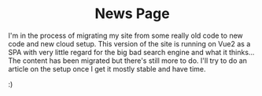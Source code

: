<div style="text-align: center;">

# News Page
</div>

I'm in the process of migrating my site from some really old code to new code and new cloud setup. This version of the site is running on Vue2 as a SPA with very little regard for the big bad search engine and what it thinks... The content has been migrated but there's still more to do. I'll try to do an article on the setup once I get it mostly stable and have time.

:)
